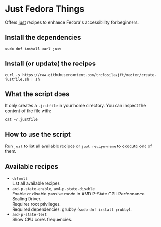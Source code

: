# Just Fedora Things
Offers [just](https://github.com/casey/just#just) recipes to enhance Fedora's accessibility for beginners.

## Install the dependencies
```
sudo dnf install curl just
```

## Install (or update) the recipes
```
curl -s https://raw.githubusercontent.com/trofosila/jft/master/create-justfile.sh | sh
```

## What the [script](https://raw.githubusercontent.com/trofosila/jft/master/create-justfile.sh) does
It only creates a `.justfile` in your home directory. You can inspect the content of the file with:
```
cat ~/.justfile
```

## How to use the script
Run `just` to list all available recipes or `just recipe-name` to execute one of them.

## Available recipes
- `default`  
List all available recipes.
- `amd-p-state-enable`, `amd-p-state-disable`  
Enable or disable passive mode in AMD P-State CPU Performance Scaling Driver.  
Requires root privileges.  
Required dependencies: grubby (`sudo dnf install grubby`).
- `amd-p-state-test`  
Show CPU cores frequencies.